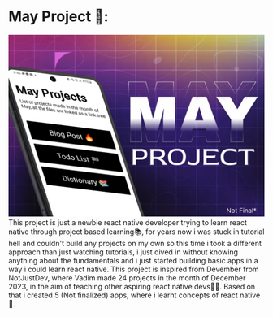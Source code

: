 <h1>May Project 🚀: </h1> 
<img  src="./assets/may-project-banner.jpg"/>
This project is just a newbie react native developer trying to learn react native through project based learning📚, for years now i was stuck in tutorial hell and couldn't build any projects on my own so this time i took a different approach than just watching tutorials, i just dived in without knowing anything about the fundamentals and i just started building basic apps in a way i could learn react native. This project is inspired from Devember from NotJustDev, where Vadim made 24 projects in the month of December 2023, in the aim of teaching other aspiring react native devs👨‍💻. Based on that i created 5 (Not finalized) apps, where i learnt  concepts of react native📱. 
